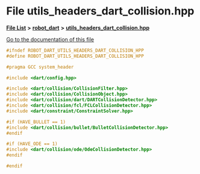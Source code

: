 

# File utils\_headers\_dart\_collision.hpp

[**File List**](files.md) **>** [**robot\_dart**](dir_166284c5f0440000a6384365f2a45567.md) **>** [**utils\_headers\_dart\_collision.hpp**](utils__headers__dart__collision_8hpp.md)

[Go to the documentation of this file](utils__headers__dart__collision_8hpp.md)


```C++
#ifndef ROBOT_DART_UTILS_HEADERS_DART_COLLISION_HPP
#define ROBOT_DART_UTILS_HEADERS_DART_COLLISION_HPP

#pragma GCC system_header

#include <dart/config.hpp>

#include <dart/collision/CollisionFilter.hpp>
#include <dart/collision/CollisionObject.hpp>
#include <dart/collision/dart/DARTCollisionDetector.hpp>
#include <dart/collision/fcl/FCLCollisionDetector.hpp>
#include <dart/constraint/ConstraintSolver.hpp>

#if (HAVE_BULLET == 1)
#include <dart/collision/bullet/BulletCollisionDetector.hpp>
#endif

#if (HAVE_ODE == 1)
#include <dart/collision/ode/OdeCollisionDetector.hpp>
#endif

#endif
```


